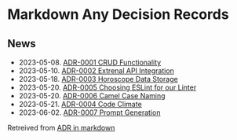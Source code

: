 # Markdown Any Decision Records

## News

- 2023-05-08. [ADR-0001 CRUD Functionality](0001-crud-functionality.md)
- 2023-05-10. [ADR-0002 Extrenal API Integration](0002-external-api-integration.md)
- 2023-05-18. [ADR-0003 Horoscope Data Storage](0003-horoscope-prompt-database.md)
- 2023-05-20. [ADR-0005 Choosing ESLint for our Linter](0005-eslint.md)
- 2023-05-20. [ADR-0006 Camel Case Naming](0006-camel-case.md)
- 2023-05-21. [ADR-0004 Code Climate](0004-codeclimate.md)
- 2023-06-02.  [ADR-0007 Prompt Generation](0007-prompt-generation.md)

Retreived from [ADR in markdown](https://adr.github.io/madr/)
